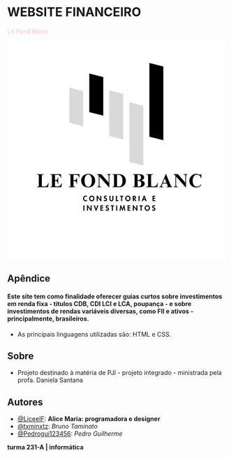 # WEBSITE FINANCEIRO

<span style="color:pink">Le Fond Blanc</span>

![logo do projeto](img/logoprojeto.png)

## Apêndice 
#### Este site tem como finalidade oferecer guias curtos sobre investimentos em renda fixa - títulos CDB, CDI LCI e LCA, poupança - e sobre investimentos de rendas variáveis diversas, como FII e ativos - principalmente, brasileiros.

- As principais linguagens utilizadas são: HTML e CSS. 


## Sobre
- Projeto destinado à matéria de PJI - projeto integrado - ministrada pela profa. Daniela Santana

## Autores

- [@LiceeIF](https://github.com/LiceeIF): **Alice Maria: programadora e designer**
- [@txminxtz](https://github.com/txminxtz): *Bruno Taminato*
- [@Pedrogui123456](https://github.com/Pedrogui123456): *Pedro Guilherme*

**turma 231-A | informática**


